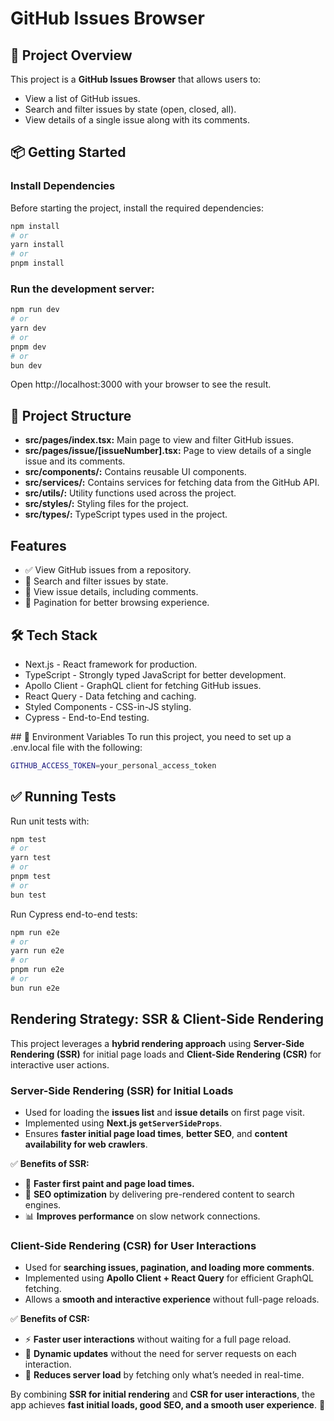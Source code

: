 # GitHub Issues Browser

## 🚀 Project Overview

This project is a **GitHub Issues Browser** that allows users to:

- View a list of GitHub issues.
- Search and filter issues by state (open, closed, all).
- View details of a single issue along with its comments.

## 📦 Getting Started

### Install Dependencies

Before starting the project, install the required dependencies:
```bash
npm install
# or
yarn install
# or
pnpm install
```

### Run the development server:

```bash
npm run dev
# or
yarn dev
# or
pnpm dev
# or
bun dev
```

Open http://localhost:3000 with your browser to see the result.

## 📂 Project Structure

- **src/pages/index.tsx:** Main page to view and filter GitHub issues.
- **src/pages/issue/[issueNumber].tsx:** Page to view details of a single issue and its comments.
- **src/components/:** Contains reusable UI components.
- **src/services/:** Contains services for fetching data from the GitHub API.
- **src/utils/:** Utility functions used across the project.
- **src/styles/:** Styling files for the project.
- **src/types/:** TypeScript types used in the project.

## Features

- ✅ View GitHub issues from a repository.
- 🔎 Search and filter issues by state.
- 📄 View issue details, including comments.
- 📜 Pagination for better browsing experience.

## 🛠 Tech Stack

- Next.js - React framework for production.
- TypeScript - Strongly typed JavaScript for better development.
- Apollo Client - GraphQL client for fetching GitHub issues.
- React Query - Data fetching and caching.
- Styled Components - CSS-in-JS styling.
- Cypress - End-to-End testing.

## 📝 Environment Variables
To run this project, you need to set up a .env.local file with the following:

```bash
GITHUB_ACCESS_TOKEN=your_personal_access_token
```
## ✅ Running Tests
Run unit tests with:

```bash
npm test
# or
yarn test
# or
pnpm test
# or
bun test

```
Run Cypress end-to-end tests:

```bash
npm run e2e
# or
yarn run e2e
# or
pnpm run e2e
# or
bun run e2e
```

## Rendering Strategy: SSR & Client-Side Rendering

This project leverages a **hybrid rendering approach** using **Server-Side Rendering (SSR)** for initial page loads and **Client-Side Rendering (CSR)** for interactive user actions.

### **Server-Side Rendering (SSR) for Initial Loads**
- Used for loading the **issues list** and **issue details** on first page visit.
- Implemented using **Next.js `getServerSideProps`**.
- Ensures **faster initial page load times**, **better SEO**, and **content availability for web crawlers**.

✅ **Benefits of SSR:**
- 🚀 **Faster first paint and page load times.**
- 🔎 **SEO optimization** by delivering pre-rendered content to search engines.
- 📊 **Improves performance** on slow network connections.

### **Client-Side Rendering (CSR) for User Interactions**
- Used for **searching issues, pagination, and loading more comments**.
- Implemented using **Apollo Client + React Query** for efficient GraphQL fetching.
- Allows a **smooth and interactive experience** without full-page reloads.

✅ **Benefits of CSR:**
- ⚡ **Faster user interactions** without waiting for a full page reload.
- 🔄 **Dynamic updates** without the need for server requests on each interaction.
- 🎯 **Reduces server load** by fetching only what’s needed in real-time.

By combining **SSR for initial rendering** and **CSR for user interactions**, the app achieves **fast initial loads, good SEO, and a smooth user experience**. 🚀
